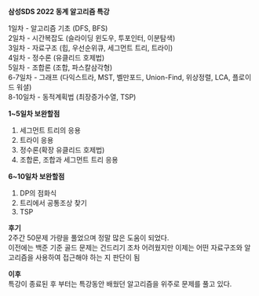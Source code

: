 **삼성SDS 2022 동계 알고리즘 특강**

1일차 - 알고리즘 기초 (DFS, BFS)  \
2일차 - 시간복잡도 (슬라이딩 윈도우, 투포인터, 이분탐색)\
3일차 - 자료구조 (힙, 우선순위큐, 세그먼트 트리, 트라이) \
4일차 - 정수론 (유클리드 호제법)\
5일차 - 조합론 (조합, 파스칼삼각형)\
6-7일차 - 그래프 (다익스트라, MST, 벨만포드, Union-Find, 위상정렬, LCA, 플로이드 워셜) \
8-10일차 - 동적계획법 (최장증가수열, TSP)

**1~5일차 보완할점**
1. 세그먼트 트리의 응용
2. 트라이 응용
3. 정수론(확장 유클리드 호제법)
4. 조합론, 조합과 세그먼트 트리 응용

**6~10일차 보완할점**
1. DP의 점화식
2. 트리에서 공통조상 찾기
3. TSP

**후기** \
2주간 50문제 가량을 풀었으며 정말 많은 도움이 되었다. \
이전에는 백준 기준 골드 문제는 건드리기 조차 어려웠지만 이제는 어떤 자료구조와 알고리즘을 사용하여 접근해야 하는 지 판단이 됨

**이후** \
특강이 종료된 후 부터는 특강동안 배웠던 알고리즘을 위주로 문제를 풀고 있다.

